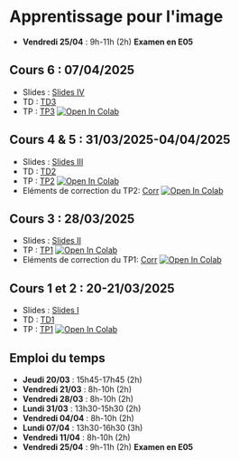 # Apprentissage pour l'image

<!---

## Cours 7 : 11/04/2025

- Slides : [Slides V](https://github.com/emilePi/Apprentissage_pour_l_image_25/blob/main/Slides/Slides_V.pdf)
- TP : [TP4](https://github.com/emilePi/Apprentissage_pour_l_image_25/blob/main/TP/TP4.ipynb) [![Open In Colab](https://colab.research.google.com/assets/colab-badge.svg)](https://colab.research.google.com/github/emilePi/Apprentissage_pour_l_image_25/blob/main/TP/TP4.ipynb)

-->

- **Vendredi 25/04** : 9h-11h (2h) **Examen en E05**

## Cours 6 : 07/04/2025

- Slides : [Slides IV](https://github.com/emilePi/Apprentissage_pour_l_image_25/blob/main/Slides/Slides_IV.pdf)
- TD : [TD3](https://github.com/emilePi/Apprentissage_pour_l_image_25/blob/main/TD/TD3.pdf)
- TP : [TP3](https://github.com/emilePi/Apprentissage_pour_l_image_25/blob/main/TP/TP3.ipynb) [![Open In Colab](https://colab.research.google.com/assets/colab-badge.svg)](https://colab.research.google.com/github/emilePi/Apprentissage_pour_l_image_25/blob/main/TP/TP3.ipynb)



## Cours 4 & 5 : 31/03/2025-04/04/2025

- Slides : [Slides III](https://github.com/emilePi/Apprentissage_pour_l_image_25/blob/main/Slides/Slides_III.pdf)
- TD : [TD2](https://github.com/emilePi/Apprentissage_pour_l_image_25/blob/main/TD/TD2.pdf)
- TP : [TP2](https://github.com/emilePi/Apprentissage_pour_l_image_25/blob/main/TP/TP2.ipynb) [![Open In Colab](https://colab.research.google.com/assets/colab-badge.svg)](https://colab.research.google.com/github/emilePi/Apprentissage_pour_l_image_25/blob/main/TP/TP2.ipynb)
- Eléments de correction du TP2: [Corr](https://github.com/emilePi/Apprentissage_pour_l_image_25/blob/main/TP/TP2_Corr.ipynb) [![Open In Colab](https://colab.research.google.com/assets/colab-badge.svg)](https://colab.research.google.com/github/emilePi/Apprentissage_pour_l_image_25/blob/main/TP/TP2_Corr.ipynb)

## Cours 3 : 28/03/2025

- Slides : [Slides II](https://github.com/emilePi/Apprentissage_pour_l_image_25/blob/main/Slides/Slides_II.pdf)
- TP : [TP1](https://github.com/emilePi/Apprentissage_pour_l_image_25/blob/main/TP/TP1_entame.ipynb) [![Open In Colab](https://colab.research.google.com/assets/colab-badge.svg)](https://colab.research.google.com/github/emilePi/Apprentissage_pour_l_image_25/blob/main/TP/TP1_entame.ipynb)
- Eléments de correction du TP1: [Corr](https://github.com/emilePi/Apprentissage_pour_l_image_25/blob/main/TP/TP1_Corr.ipynb) [![Open In Colab](https://colab.research.google.com/assets/colab-badge.svg)](https://colab.research.google.com/github/emilePi/Apprentissage_pour_l_image_25/blob/main/TP/TP1_Corr.ipynb)



## Cours 1 et 2 : 20-21/03/2025

- Slides : [Slides I](https://github.com/emilePi/Apprentissage_pour_l_image_25/blob/main/Slides/Slides_I.pdf)
- TD : [TD1](https://github.com/emilePi/Apprentissage_pour_l_image_25/blob/main/TD/TD1.pdf)
- TP : [TP1](https://github.com/emilePi/Apprentissage_pour_l_image_25/blob/main/TP/TP1.ipynb) [![Open In Colab](https://colab.research.google.com/assets/colab-badge.svg)](https://colab.research.google.com/github/emilePi/Apprentissage_pour_l_image_25/blob/main/TP/TP1.ipynb)


## Emploi du temps

- **Jeudi    20/03** : 15h45-17h45 (2h)
- **Vendredi 21/03** : 8h-10h (2h)
- **Vendredi 28/03** : 8h-10h (2h)
- **Lundi    31/03** : 13h30-15h30 (2h)
- **Vendredi 04/04** : 8h-10h (2h)
- **Lundi    07/04** : 13h30-16h30 (3h)
- **Vendredi 11/04** : 8h-10h (2h)
- **Vendredi 25/04** : 9h-11h (2h) **Examen en E05**





<!---
# Apprentissage pour l'image

## Projet à rendre pour le 12/05/2024

Projet : [Projet](https://github.com/emilePi/Apprentissage-pour-l-image/blob/main/TP/Sujet_Projet_2024-2.ipynb) [![Open In Colab](https://colab.research.google.com/assets/colab-badge.svg)](https://colab.research.google.com/github/emilePi/Apprentissage-pour-l-image/blob/main/TP/Sujet_Projet_2024-2.ipynb)

## Cours 5 : 04/04/2024

Slides : [Course V](https://github.com/emilePi/Apprentissage-pour-l-image/blob/main/Slides/Final_slides.pdf)

TP : [TP4](https://github.com/emilePi/Apprentissage-pour-l-image/blob/main/TP/TP4.ipynb) [![Open In Colab](https://colab.research.google.com/assets/colab-badge.svg)](https://colab.research.google.com/github/emilePi/Apprentissage-pour-l-image/blob/main/TP/TP4.ipynb)

## Cours 4 : 28/03/2024

Slides : [Course IV](https://github.com/emilePi/Apprentissage-pour-l-image/blob/main/Slides/3_deep_neural_networks.pdf)

TP : [TP3](https://github.com/emilePi/Apprentissage-pour-l-image/blob/main/TP/TP3.ipynb) [![Open In Colab](https://colab.research.google.com/assets/colab-badge.svg)](https://colab.research.google.com/github/emilePi/Apprentissage-pour-l-image/blob/main/TP/TP3.ipynb)

## Cours 3 : 21/03/2024

Slides : [Course III](https://github.com/emilePi/Apprentissage-pour-l-image/blob/main/Slides/2_introduction_to_neural_networks.pdf)

TP : [TP2](https://github.com/emilePi/Apprentissage-pour-l-image/blob/main/TP/TP2.ipynb) [![Open In Colab](https://colab.research.google.com/assets/colab-badge.svg)](https://colab.research.google.com/github/emilePi/Apprentissage-pour-l-image/blob/main/TP/TP2.ipynb) A discuter : Quelle date pour la projet ?

## Cours 2 : 14/03/2024

Slides : [Course II](https://github.com/emilePi/Apprentissage-pour-l-image/blob/main/Slides/Presentation_TP1.pdf)

TP : [TP1](https://github.com/emilePi/Apprentissage-pour-l-image/blob/main/TP/TP1.ipynb) [![Open In Colab](https://colab.research.google.com/assets/colab-badge.svg)](https://colab.research.google.com/github/emilePi/Apprentissage-pour-l-image/blob/main/TP/TP1.ipynb)

## Cours 1 : 29/02/2024

Slides : [Course I](https://github.com/emilePi/Apprentissage-pour-l-image/blob/main/Slides/1_introduction_to_neural_networks.pdf)
>
